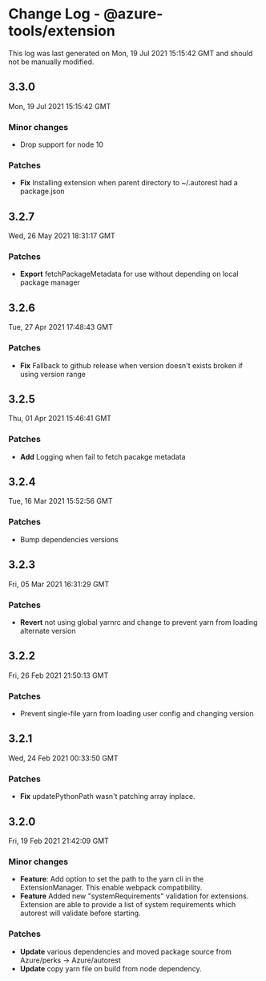 # Change Log - @azure-tools/extension

This log was last generated on Mon, 19 Jul 2021 15:15:42 GMT and should not be manually modified.

## 3.3.0
Mon, 19 Jul 2021 15:15:42 GMT

### Minor changes

- Drop support for node 10

### Patches

- **Fix** Installing extension when parent directory to ~/.autorest had a package.json

## 3.2.7
Wed, 26 May 2021 18:31:17 GMT

### Patches

- **Export** fetchPackageMetadata for use without depending on local package manager

## 3.2.6
Tue, 27 Apr 2021 17:48:43 GMT

### Patches

- **Fix** Fallback to github release when version doesn't exists broken if using version range

## 3.2.5
Thu, 01 Apr 2021 15:46:41 GMT

### Patches

- **Add** Logging when fail to fetch pacakge metadata

## 3.2.4
Tue, 16 Mar 2021 15:52:56 GMT

### Patches

- Bump dependencies versions

## 3.2.3
Fri, 05 Mar 2021 16:31:29 GMT

### Patches

- **Revert** not using global yarnrc and change to prevent yarn from loading alternate version

## 3.2.2
Fri, 26 Feb 2021 21:50:13 GMT

### Patches

- Prevent single-file yarn from loading user config and changing version

## 3.2.1
Wed, 24 Feb 2021 00:33:50 GMT

### Patches

- **Fix** updatePythonPath wasn't patching array inplace.

## 3.2.0
Fri, 19 Feb 2021 21:42:09 GMT

### Minor changes

- **Feature**: Add option to set the path to the yarn cli in the ExtensionManager. This enable webpack compatibility.
- **Feature** Added new "systemRequirements" validation for extensions. Extension are able to provide a list of system requirements which autorest will validate before starting.

### Patches

- **Update** various dependencies and moved package source from Azure/perks -> Azure/autorest
- **Update** copy yarn file on build from node dependency.


